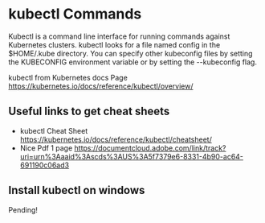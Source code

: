 # kubectl Commands

Kubectl is a command line interface for running commands against Kubernetes clusters. kubectl looks for a file named config in the $HOME/.kube directory. You can specify other kubeconfig files by setting the KUBECONFIG environment variable or by setting the --kubeconfig flag.

kubectl from Kubernetes docs Page <https://kubernetes.io/docs/reference/kubectl/overview/>

## Useful links to get cheat sheets

- kubectl Cheat Sheet <https://kubernetes.io/docs/reference/kubectl/cheatsheet/>
- Nice Pdf 1 page <https://documentcloud.adobe.com/link/track?uri=urn%3Aaaid%3Ascds%3AUS%3A5f7379e6-8331-4b90-ac64-691190c06ad3>

## Install kubectl on windows

Pending!
